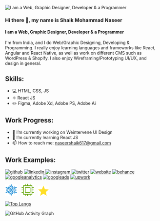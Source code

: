 ![I am a Web, Graphic Designer, Developer & a Programmer](https://pbs.twimg.com/profile_banners/1313362907766255616/1620034330/1080x360)

### Hi there 👋, my name is Shaik Mohammad Naseer
#### I am a Web, Graphic Designer, Developer & a Programmer

I'm from India, and I do Web/Graphic Designing, Developing & Programming. I really enjoy learning languages and frameworks like React, Angular and React Native, as well as work on different CMS such as WordPress & Shopify. I also enjoy Wireframing/Prototyping UI/UX, and design in general.



## Skills:
* 💻 HTML, CSS, JS
* ⚛️ React JS
* ✏️ Figma, Adobe Xd, Adobe PS, Adobe Ai

## Work Progress:
- 🔭 I’m currently working on Weintervene UI Design 
- 🌱 I’m currently learning React JS 
- 📫 How to reach me: naseershaik617@gmail.com 


## Work Examples:


[<img src='https://cdn.jsdelivr.net/npm/simple-icons@3.0.1/icons/github.svg' alt='github' height='40'>](https://github.com/shaikmohammadnaseer) [<img src='https://cdn.jsdelivr.net/npm/simple-icons@3.0.1/icons/linkedin.svg' alt='linkedin' height='40'>](https://www.linkedin.com/in/shaikmohammadnaseer/)  [<img src='https://cdn.jsdelivr.net/npm/simple-icons@3.0.1/icons/instagram.svg' alt='instagram' height='40'>](https://www.instagram.com/naseershaik_the_8055/) [<img src='https://cdn.jsdelivr.net/npm/simple-icons@3.0.1/icons/twitter.svg' alt='twitter' height='40'>](https://twitter.com/NaseerS19458085)  [<img src='https://cdn.jsdelivr.net/npm/simple-icons@3.0.1/icons/icloud.svg' alt='website' height='40'>](shaikmohammadnaseer.netlify.app) [<img src='https://cdn.jsdelivr.net/npm/simple-icons@3.0.1/icons/behance.svg' alt='behance' height='40'>](https://www.behance.net/naseershaik) [<img src='https://cdn.jsdelivr.net/npm/simple-icons@3.0.1/icons/googleanalytics.svg' alt='googleanalytics' height='40'>](https://skillshop.exceedlms.com/student/award/HP79fj375Fuk3KavnMKtexhC)  [<img src='https://cdn.jsdelivr.net/npm/simple-icons@3.0.1/icons/googleads.svg' alt='googleads' height='40'>](https://skillshop.exceedlms.com/student/award/tgqqnwLiZAwYr9b4Ro1eZT2S)  [<img src='https://cdn.jsdelivr.net/npm/simple-icons@3.0.1/icons/upwork.svg' alt='upwork' height='40'>](https://www.upwork.com/freelancers/~016d47150c265827e4)  

<a href='https://archiveprogram.github.com/'><img src='https://raw.githubusercontent.com/acervenky/animated-github-badges/master/assets/acbadge.gif' width='40' height='40'></a> <a href='https://docs.github.com/en/developers'><img src='https://raw.githubusercontent.com/acervenky/animated-github-badges/master/assets/devbadge.gif' width='40' height='40'></a> <a href='https://stars.github.com/'><img src='https://raw.githubusercontent.com/acervenky/animated-github-badges/master/assets/starbadge.gif' width='35' height='35'></a> 

[![Top Langs](https://github-readme-stats.vercel.app/api/top-langs/?username=shaikmohammadnaseer)](https://github.com/anuraghazra/github-readme-stats)

![GitHub Activity Graph](https://activity-graph.herokuapp.com/graph?username=shaikmohammadnaseer)  

